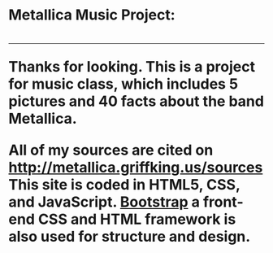 
<h1>Metallica Music Project:<h1><hr><p>

Thanks for looking. This is a project for music class, which includes 5 pictures and 40 facts about the band Metallica.

All of my sources are cited on http://metallica.griffking.us/sources
This site is coded in HTML5, CSS, and JavaScript. <a href=“http://getbootstrap.com”>Bootstrap</a> a front-end CSS and HTML framework is also used for structure and design.</p>
